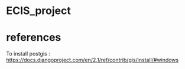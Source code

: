# ECIS_project

# references
To install postgis : https://docs.djangoproject.com/en/2.1/ref/contrib/gis/install/#windows

